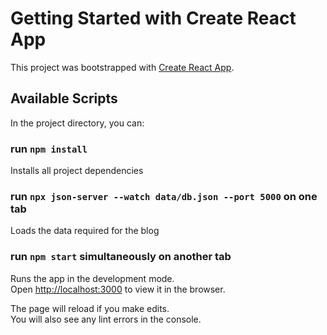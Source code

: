# Getting Started with Create React App

This project was bootstrapped with [Create React App](https://github.com/facebook/create-react-app).

## Available Scripts

In the project directory, you can:

### run `npm install`

Installs all project dependencies

### run `npx json-server --watch data/db.json --port 5000` on one tab

Loads the data required for the blog


### run `npm start` simultaneously on another tab

Runs the app in the development mode.\
Open [http://localhost:3000](http://localhost:3000) to view it in the browser.

The page will reload if you make edits.\
You will also see any lint errors in the console.





